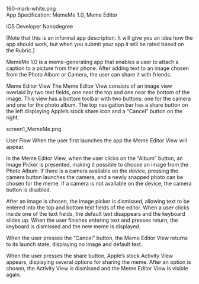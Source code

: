 
160-mark-white.png	
App Specification: MemeMe 1.0, Meme Editor

iOS Developer Nanodegree


[Note that this is an informal app description. It will give you an idea how the app should work, but when you submit your app it will be rated based on the Rubric.]



MemeMe 1.0 is a meme-generating app that enables a user to attach a caption to a picture from their phone. After adding text to an image chosen from the Photo Album or Camera, the user can share it with friends.

Meme Editor View
The Meme Editor View consists of an image view overlaid by two text fields, one near the top and one near the bottom of the image. This view has a bottom toolbar with two buttons: one for the camera and one for the photo album. The top navigation bar has a share button on the left displaying Apple’s stock share icon and a “Cancel” button on the right.





screen1_MemeMe.png




User Flow
When the user first launches the app the Meme Editor View will appear.


In the Meme Editor View, when the user clicks on the “Album” button, an Image Picker is presented, making it possible to choose an image from the Photo Album. If there is a camera available on the device, pressing the camera button launches the camera, and a newly snapped photo can be chosen for the meme. If a camera is not available on the device, the camera button is disabled.


After an image is chosen, the image picker is dismissed, allowing text to be entered into the top and bottom text fields of the editor. When a user clicks inside one of the text fields, the default text disappears and the keyboard slides up. When the user finishes entering text and presses return, the keyboard is dismissed and the new meme is displayed.


When the user presses the “Cancel” button, the Meme Editor View returns to its launch state, displaying no image and default text.


When the user presses the share button, Apple’s stock Activity View appears, displaying several options for sharing the meme. After an option is chosen, the Activity View is dismissed and the Meme Editor View is visible again.











